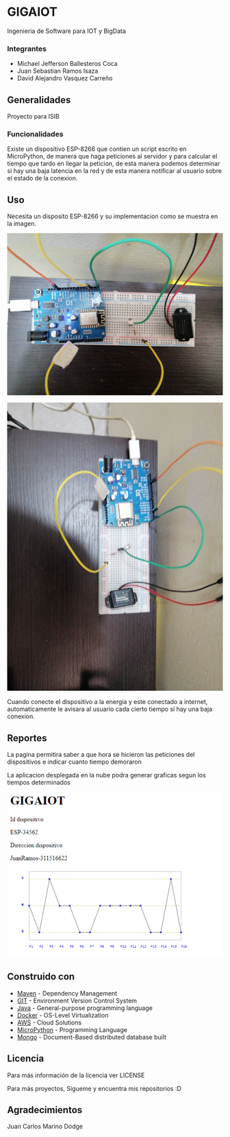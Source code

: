 # GIGAIOT

Ingenieria de Software para IOT y BigData

### Integrantes

- Michael Jefferson Ballesteros Coca
- Juan Sebastian Ramos Isaza
- David Alejandro Vasquez Carreño

## Generalidades

Proyecto para ISIB

### Funcionalidades

Existe un dispositivo ESP-8266 que contien un script escrito en MicroPython, de manera que haga peticiones al servidor y para calcular el tiempo que tardo en llegar la peticion, de esta manera podemos determinar si hay una baja latencia en la red  y de esta manera notificar al usuario sobre el estado de la conexion​.

## Uso

Necesita un disposito ESP-8266 y su implementacion como se muestra en la imagen.

![](esp/20201126_132527.jpg)

![](esp/20201126_132545.jpg)


Cuando conecte el dispositivo a la energia y este conectado a internet, automaticamente le avisara al usuario cada cierto tiempo si hay una baja conexion.

## Reportes

La pagina permitira saber a que hora se hicieron las peticiones del dispositivos e indicar cuanto tiempo demoraron

La aplicacion desplegada en la nube podra generar graficas segun los tiempos determinados

![](esp/report.PNG)

## Construido con

* [Maven](https://maven.apache.org/) - Dependency Management
* [GIT](https://git-scm.com/) - Environment Version Control System
* [Java](https://www.java.com/es/) - General-purpose programming language
* [Docker](https://www.docker.com/) - OS-Level Virtualization
* [AWS](https://aws.amazon.com/es/) - Cloud Solutions
* [MicroPython](https://micropython.org/) - Programming Language
* [Mongo](https://www.mongodb.com/) - Document-Based distributed database built


## Licencia

Para más información de la licencia ver LICENSE

Para más proyectos, Sígueme y encuentra mis repositorios :D

## Agradecimientos

Juan Carlos Marino Dodge